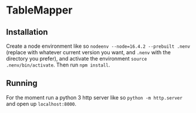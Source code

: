 # TableMapper

## Installation

Create a node environment like so `nodeenv --node=16.4.2 --prebuilt .nenv` (replace with whatever current version you want, and `.nenv` with the directory you prefer), and activate the environment `source .nenv/bin/activate`. Then run `npm install`.

## Running

For the moment run a python 3 http server like so `python -m http.server` and open up `localhost:8000`.

